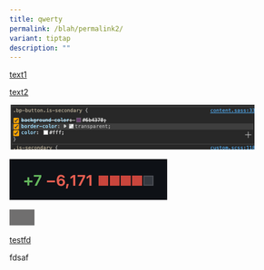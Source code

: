 ```yaml
---
title: qwerty
permalink: /blah/permalink2/
variant: tiptap
description: ""
---
```

<p><a href="link1-1-modified" rel="noopener noreferrer nofollow" target="_blank">text1</a></p><p><a href="link2-2-modifyed" rel="noopener noreferrer nofollow" target="_blank">text2</a></p><div class="isomer-image-wrapper"><img alt="image 1" src="/images/Screenshot_2023_11_09_at_1_06_21_PM.png"></div><p></p><div class="isomer-image-wrapper"><img alt="image3" src="/images/Screenshot_2023_11_07_at_5_15_38_PM.png"></div><p></p><div class="isomer-image-wrapper"><img alt="last image" src="/images/fghdshghfdghdgfh.png"></div><p></p><p><a href="/files/Dsafdsfasdfa/test1dsa.pdf" rel="noopener noreferrer nofollow" target="_blank">testfd</a></p><p>fdsaf</p>